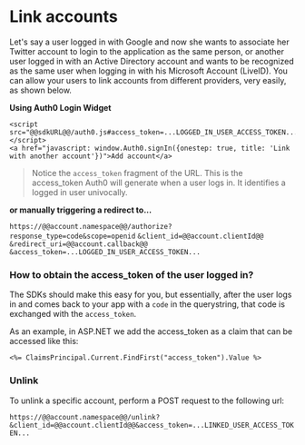 # Link accounts

Let's say a user logged in with Google and now she wants to associate her Twitter account to login to the application as the same person, or another user logged in with an Active Directory account and wants to be recognized as the same user when logging in with his Microsoft Account (LiveID). You can allow your users to link accounts from different providers, very easily, as shown below.

**Using Auth0 Login Widget**

```
<script src="@@sdkURL@@/auth0.js#access_token=...LOGGED_IN_USER_ACCESS_TOKEN...&client=@@account.clientId@@&scope=openid"></script>
<a href="javascript: window.Auth0.signIn({onestep: true, title: 'Link with another account'})">Add account</a>
```

> Notice the `access_token` fragment of the URL. This is the access_token Auth0 will generate when a user logs in. It identifies a logged in user univocally.

**or manually triggering a redirect to...**

`https://@@account.namespace@@/authorize?response_type=code&scope=openid`
`&client_id=@@account.clientId@@`
`&redirect_uri=@@account.callback@@`
`&access_token=...LOGGED_IN_USER_ACCESS_TOKEN...`

### How to obtain the access_token of the user logged in?

The SDKs should make this easy for you, but essentially, after the user logs in and comes back to your app with a `code` in the querystring, that code is exchanged with the `access_token`. 

As an example, in ASP.NET we add the access_token as a claim that can be accessed like this:

```
<%= ClaimsPrincipal.Current.FindFirst("access_token").Value %>
```

### Unlink

To unlink a specific account, perform a POST request to the following url:

`https://@@account.namespace@@/unlink?&client_id=@@account.clientId@@&access_token=...LINKED_USER_ACCESS_TOKEN...`
